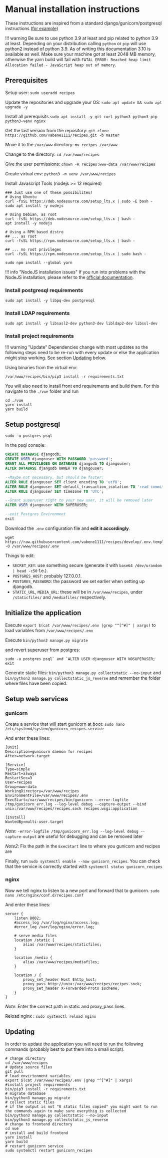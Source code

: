 # Manual installation instructions

These instructions are inspired from a standard django/gunicorn/postgresql instructions ([for example](https://www.digitalocean.com/community/tutorials/how-to-set-up-django-with-postgres-nginx-and-gunicorn-on-ubuntu-16-04))

!!! warning
    Be sure to use python 3.9 at least and pip related to python 3.9 at least. Depending on your distribution calling `python` or `pip` will use python2 instead of python 3.9. As of writing this documentation 3.10 is available as well.
    Make sure your machine got at least 2048 MB memory, otherwise the yarn build will fail with `FATAL ERROR: Reached heap limit Allocation failed - JavaScript heap out of memory`.

## Prerequisites

Setup user: `sudo useradd recipes`

Update the repositories and upgrade your OS: `sudo apt update && sudo apt upgrade -y`

Install all prerequisits `sudo apt install -y git curl python3 python3-pip python3-venv nginx`

Get the last version from the repository: `git clone https://github.com/vabene1111/recipes.git -b master`

Move it to the `/var/www` directory: `mv recipes /var/www`

Change to the directory: `cd /var/www/recipes`

Give the user permissions: `chown -R recipes:www-data /var/www/recipes`

Create virtual env: `python3 -m venv /var/www/recipes`

Install Javascript Tools (nodejs >= 12 required)
```shell
### Just use one of these possibilites!
# Using Ubuntu
curl -fsSL https://deb.nodesource.com/setup_lts.x | sudo -E bash -
sudo apt install -y nodejs

# Using Debian, as root
curl -fsSL https://deb.nodesource.com/setup_lts.x | bash -
apt install -y nodejs

# Using a RPM based distro
## ... as root
curl -fsSL https://rpm.nodesource.com/setup_lts.x | bash -

## ... no root privileges
curl -fsSL https://rpm.nodesource.com/setup_lts.x | sudo bash -
```
```shell
sudo npm install --global yarn
```

!!! info "NodeJS installation issues"
    If you run into problems with the NodeJS installation, please refer to the [official documentation](https://github.com/nodesource/distributions/blob/master/README.md).

### Install postgresql requirements

```shell
sudo apt install -y libpq-dev postgresql
```

### Install LDAP requirements

```shell
sudo apt install -y libsasl2-dev python3-dev libldap2-dev libssl-dev
```

### Install project requirements

!!! warning "Update"
    Dependencies change with most updates so the following steps need to be re-run with every update or else the application might stop working.
    See section [Updating](#updating) below.

Using binaries from the virtual env:

```shell
/var/www/recipes/bin/pip3 install -r requirements.txt
```

You will also need to install front end requirements and build them. For this navigate to the `./vue` folder and run

```shell
cd ./vue
yarn install
yarn build
```

## Setup postgresql

```shell
sudo -u postgres psql
```

In the psql console:

```sql
CREATE DATABASE djangodb;
CREATE USER djangouser WITH PASSWORD 'password';
GRANT ALL PRIVILEGES ON DATABASE djangodb TO djangouser;
ALTER DATABASE djangodb OWNER TO djangouser;

--Maybe not necessary, but should be faster:
ALTER ROLE djangouser SET client_encoding TO 'utf8';
ALTER ROLE djangouser SET default_transaction_isolation TO 'read committed';
ALTER ROLE djangouser SET timezone TO 'UTC';

--Grant superuser right to your new user, it will be removed later
ALTER USER djangouser WITH SUPERUSER;

--exit Postgres Environment
exit
```

Download the `.env` configuration file and **edit it accordingly**.
```shell
wget https://raw.githubusercontent.com/vabene1111/recipes/develop/.env.template -O /var/www/recipes/.env
```

Things to edit:

- `SECRET_KEY`: use something secure (generate it with `base64 /dev/urandom | head -c50` f.e.).
- `POSTGRES_HOST`: probably 127.0.0.1.
- `POSTGRES_PASSWORD`: the password we set earlier when setting up djangodb.
- `STATIC_URL`, `MEDIA_URL`: these will be in `/var/www/recipes`, under `/staticfiles/` and `/mediafiles/` respectively.

## Initialize the application

Execute `export $(cat /var/www/recipes/.env |grep "^[^#]" | xargs)` to load variables from `/var/www/recipes/.env`

Execute `bin/python3 manage.py migrate`

and revert superuser from postgres:

```
sudo -u postgres psql` and `ALTER USER djangouser WITH NOSUPERUSER;
exit
```

Generate static files: `bin/python3 manage.py collectstatic --no-input` and `bin/python3 manage.py collectstatic_js_reverse` and remember the folder where files have been copied.

## Setup web services

### gunicorn

Create a service that will start gunicorn at boot: `sudo nano /etc/systemd/system/gunicorn_recipes.service`

And enter these lines:

```service
[Unit]
Description=gunicorn daemon for recipes
After=network.target

[Service]
Type=simple
Restart=always
RestartSec=3
User=recipes
Group=www-data
WorkingDirectory=/var/www/recipes
EnvironmentFile=/var/www/recipes/.env
ExecStart=/var/www/recipes/bin/gunicorn --error-logfile /tmp/gunicorn_err.log --log-level debug --capture-output --bind unix:/var/www/recipes/recipes.sock recipes.wsgi:application

[Install]
WantedBy=multi-user.target
```

*Note*: `-error-logfile /tmp/gunicorn_err.log --log-level debug --capture-output` are useful for debugging and can be removed later

*Note2*: Fix the path in the `ExecStart` line to where you gunicorn and recipes are

Finally, run `sudo systemctl enable --now gunicorn_recipes`. You can check that the service is correctly started with `systemctl status gunicorn_recipes`

### nginx

Now we tell nginx to listen to a new port and forward that to gunicorn. `sudo nano /etc/nginx/conf.d/recipes.conf`

And enter these lines:

```nginx
server {
    listen 8002;
    #access_log /var/log/nginx/access.log;
    #error_log /var/log/nginx/error.log;

    # serve media files
    location /static {
        alias /var/www/recipes/staticfiles;
    }
    
    location /media {
        alias /var/www/recipes/mediafiles;
    }

    location / {
        proxy_set_header Host $http_host;
        proxy_pass http://unix:/var/www/recipes/recipes.sock;
        proxy_set_header X-Forwarded-Proto $scheme;
    }
}
```

*Note*: Enter the correct path in static and proxy_pass lines.

Reload nginx : `sudo systemctl reload nginx`

## Updating
In order to update the application you will need to run the following commands (probably best to put them into a small script).

```shell
# change directory
cd /var/www/recipes
# Update source files
git pull
# load envirtonment variables
export $(cat /var/www/recipes/.env |grep "^[^#]" | xargs)
#install project requirements
bin/pip3 install -r requirements.txt
# migrate database 
bin/python3 manage.py migrate
# collect static files
# if the output is not "0 static files copied" you might want to run the commands again to make sure everythig is collected
bin/python3 manage.py collectstatic --no-input
bin/python3 manage.py collectstatic_js_reverse
# change to frontend directory
cd vue
# install and build frontend
yarn install
yarn build
# restart gunicorn service
sudo systemctl restart gunicorn_recipes
```
